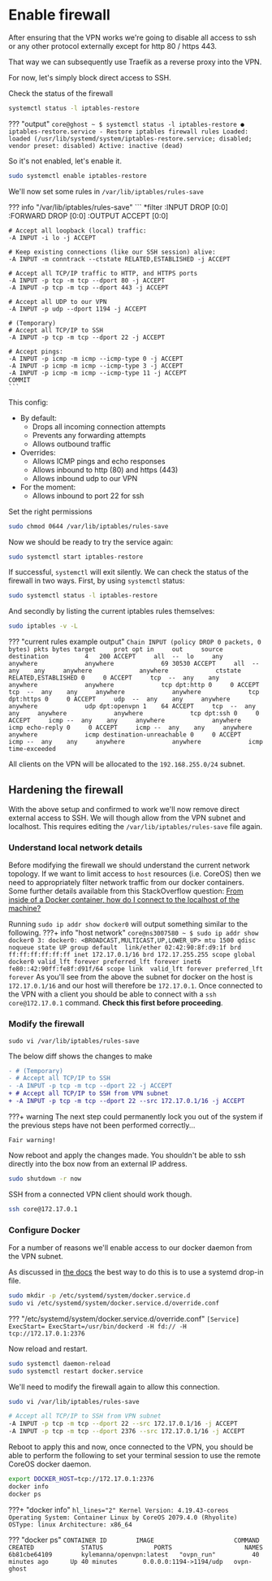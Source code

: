 # Enable firewall
After ensuring that the VPN works we're going to disable all access to ssh or any other protocol externally except for http 80 / https 443.

That way we can subsequently use Traefik as a reverse proxy into the VPN.

For now, let's simply block direct access to SSH.

Check the status of the firewall
```bash
systemctl status -l iptables-restore
```

??? "output"
    ```
    core@ghost ~ $ systemctl status -l iptables-restore
    ● iptables-restore.service - Restore iptables firewall rules
    Loaded: loaded (/usr/lib/systemd/system/iptables-restore.service; disabled; vendor preset: disabled)
    Active: inactive (dead)
    ```

So it's not enabled, let's enable it.
```bash
sudo systemctl enable iptables-restore
```

We'll now set some rules in `/var/lib/iptables/rules-save`

??? info "/var/lib/iptables/rules-save"
    ```
    *filter
    :INPUT DROP [0:0]
    :FORWARD DROP [0:0]
    :OUTPUT ACCEPT [0:0]

    # Accept all loopback (local) traffic:
    -A INPUT -i lo -j ACCEPT

    # Keep existing connections (like our SSH session) alive:
    -A INPUT -m conntrack --ctstate RELATED,ESTABLISHED -j ACCEPT

    # Accept all TCP/IP traffic to HTTP, and HTTPS ports
    -A INPUT -p tcp -m tcp --dport 80 -j ACCEPT
    -A INPUT -p tcp -m tcp --dport 443 -j ACCEPT

    # Accept all UDP to our VPN
    -A INPUT -p udp --dport 1194 -j ACCEPT

    # (Temporary)
    # Accept all TCP/IP to SSH
    -A INPUT -p tcp -m tcp --dport 22 -j ACCEPT

    # Accept pings:
    -A INPUT -p icmp -m icmp --icmp-type 0 -j ACCEPT
    -A INPUT -p icmp -m icmp --icmp-type 3 -j ACCEPT
    -A INPUT -p icmp -m icmp --icmp-type 11 -j ACCEPT
    COMMIT
    ```

This config:

* By default:
    * Drops all incoming connection attempts
    * Prevents any forwarding attempts
    * Allows outbound traffic
* Overrides:
    * Allows ICMP pings and echo responses
    * Allows inbound to http (80) and https (443)
    * Allows inbound udp to our VPN
* For the moment:
    * Allows inbound to port 22 for ssh

Set the right permissions

```bash
sudo chmod 0644 /var/lib/iptables/rules-save
```

Now we should be ready to try the service again:
```bash
sudo systemctl start iptables-restore
```

If successful, `systemctl` will exit silently. We can check the status of the firewall in two ways. First, by using `systemctl` status:
```bash
sudo systemctl status -l iptables-restore
```
And secondly by listing the current iptables rules themselves:
```bash
sudo iptables -v -L
```

??? "current rules example output"
    ```
    Chain INPUT (policy DROP 0 packets, 0 bytes)
    pkts bytes target     prot opt in     out     source               destination         
        4   200 ACCEPT     all  --  lo     any     anywhere             anywhere            
    69 30530 ACCEPT     all  --  any    any     anywhere             anywhere             ctstate RELATED,ESTABLISHED
        0     0 ACCEPT     tcp  --  any    any     anywhere             anywhere             tcp dpt:http
        0     0 ACCEPT     tcp  --  any    any     anywhere             anywhere             tcp dpt:https
        0     0 ACCEPT     udp  --  any    any     anywhere             anywhere             udp dpt:openvpn
        1    64 ACCEPT     tcp  --  any    any     anywhere             anywhere             tcp dpt:ssh
        0     0 ACCEPT     icmp --  any    any     anywhere             anywhere             icmp echo-reply
        0     0 ACCEPT     icmp --  any    any     anywhere             anywhere             icmp destination-unreachable
        0     0 ACCEPT     icmp --  any    any     anywhere             anywhere             icmp time-exceeded
    ```

All clients on the VPN will be allocated to the `192.168.255.0/24` subnet.

## Hardening the firewall
With the above setup and confirmed to work we'll now remove direct external access to SSH. We will though allow from the VPN subnet and localhost. This requires editing the `/var/lib/iptables/rules-save` file again.

### Understand local network details
Before modifying the firewall we should understand the current network topology. If we want to limit access to `host` resources (i.e. CoreOS) then we need to appropriately filter network traffic from our docker containers. Some further details available from this StackOverflow question: [From inside of a Docker container, how do I connect to the localhost of the machine?](https://stackoverflow.com/questions/24319662/from-inside-of-a-docker-container-how-do-i-connect-to-the-localhost-of-the-mach#24326540)

Running `sudo ip addr show docker0` will output something similar to the following.
???+ info "host network"
    ```
    core@ns3007580 ~ $ sudo ip addr show docker0
    3: docker0: <BROADCAST,MULTICAST,UP,LOWER_UP> mtu 1500 qdisc noqueue state UP group default 
        link/ether 02:42:90:8f:d9:1f brd ff:ff:ff:ff:ff:ff
        inet 172.17.0.1/16 brd 172.17.255.255 scope global docker0
            valid_lft forever preferred_lft forever
        inet6 fe80::42:90ff:fe8f:d91f/64 scope link 
            valid_lft forever preferred_lft forever
    ```
As you'll see from the above the subnet for docker on the host is `172.17.0.1/16` and our host will therefore be `172.17.0.1`. Once connected to the VPN with a client you should be able to connect with a `ssh core@172.17.0.1` command. **Check this first before proceeding**.

### Modify the firewall
`sudo vi /var/lib/iptables/rules-save`

The below diff shows the changes to make
```diff
- # (Temporary)
- # Accept all TCP/IP to SSH
- -A INPUT -p tcp -m tcp --dport 22 -j ACCEPT
+ # Accept all TCP/IP to SSH from VPN subnet
+ -A INPUT -p tcp -m tcp --dport 22 --src 172.17.0.1/16 -j ACCEPT
```

???+ warning
    The next step could permanently lock you out of the system if the previous steps have not been performed correctly...

    Fair warning!

Now reboot and apply the changes made. You shouldn't be able to ssh directly into the box now from an external IP address.
```bash
sudo shutdown -r now
```

SSH from a connected VPN client should work though.
```bash
ssh core@172.17.0.1
```

### Configure Docker
For a number of reasons we'll enable access to our docker daemon from the VPN subnet.

As discussed in [the docs](https://success.docker.com/article/how-do-i-enable-the-remote-api-for-dockerd) the best way to do this is to use a systemd drop-in file.

```bash
sudo mkdir -p /etc/systemd/system/docker.service.d
sudo vi /etc/systemd/system/docker.service.d/override.conf
```

??? "/etc/systemd/system/docker.service.d/override.conf"
    ```
    [Service]
    ExecStart=
    ExecStart=/usr/bin/dockerd -H fd:// -H tcp://172.17.0.1:2376
    ```

Now reload and restart.

```bash
sudo systemctl daemon-reload
sudo systemctl restart docker.service
```

We'll need to modify the firewall again to allow this connection.

```bash
sudo vi /var/lib/iptables/rules-save
```

```bash hl_lines="3"
# Accept all TCP/IP to SSH from VPN subnet
-A INPUT -p tcp -m tcp --dport 22 --src 172.17.0.1/16 -j ACCEPT
-A INPUT -p tcp -m tcp --dport 2376 --src 172.17.0.1/16 -j ACCEPT
```

Reboot to apply this and now, once connected to the VPN, you should be able to perform the following to set your terminal session to use the remote CoreOS docker daemon.

```bash
export DOCKER_HOST=tcp://172.17.0.1:2376
docker info
docker ps
```

???+ "docker info"
    ```hl_lines="2"
    Kernel Version: 4.19.43-coreos
    Operating System: Container Linux by CoreOS 2079.4.0 (Rhyolite)
    OSType: linux
    Architecture: x86_64
    ```

??? "docker ps"
    ```
    CONTAINER ID        IMAGE                      COMMAND             CREATED             STATUS              PORTS                    NAMES
    6b81cbe64109        kylemanna/openvpn:latest   "ovpn_run"          40 minutes ago      Up 40 minutes       0.0.0.0:1194->1194/udp   ovpn-ghost
    ```
